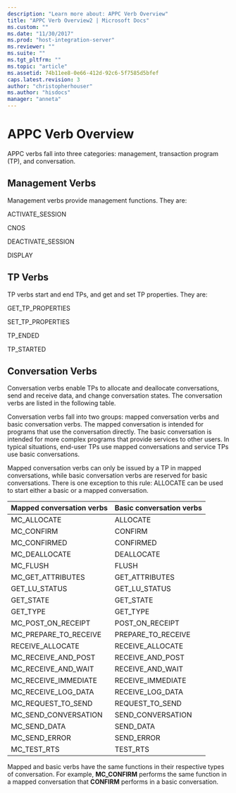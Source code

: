```yaml
---
description: "Learn more about: APPC Verb Overview"
title: "APPC Verb Overview2 | Microsoft Docs"
ms.custom: ""
ms.date: "11/30/2017"
ms.prod: "host-integration-server"
ms.reviewer: ""
ms.suite: ""
ms.tgt_pltfrm: ""
ms.topic: "article"
ms.assetid: 74b11ee8-0e66-412d-92c6-5f7585d5bfef
caps.latest.revision: 3
author: "christopherhouser"
ms.author: "hisdocs"
manager: "anneta"
---
```

# APPC Verb Overview
APPC verbs fall into three categories: management, transaction program (TP), and conversation.  
  
## Management Verbs  
 Management verbs provide management functions. They are:  
  
 ACTIVATE_SESSION  
  
 CNOS  
  
 DEACTIVATE_SESSION  
  
 DISPLAY  
  
## TP Verbs  
 TP verbs start and end TPs, and get and set TP properties. They are:  
  
 GET_TP_PROPERTIES  
  
 SET_TP_PROPERTIES  
  
 TP_ENDED  
  
 TP_STARTED  
  
## Conversation Verbs  
 Conversation verbs enable TPs to allocate and deallocate conversations, send and receive data, and change conversation states. The conversation verbs are listed in the following table.  
  
 Conversation verbs fall into two groups: mapped conversation verbs and basic conversation verbs. The mapped conversation is intended for programs that use the conversation directly. The basic conversation is intended for more complex programs that provide services to other users. In typical situations, end-user TPs use mapped conversations and service TPs use basic conversations.  
  
 Mapped conversation verbs can only be issued by a TP in mapped conversations, while basic conversation verbs are reserved for basic conversations. There is one exception to this rule: ALLOCATE can be used to start either a basic or a mapped conversation.  
  
|Mapped conversation verbs|Basic conversation verbs|  
|-------------------------------|------------------------------|  
|MC_ALLOCATE|ALLOCATE|  
|MC_CONFIRM|CONFIRM|  
|MC_CONFIRMED|CONFIRMED|  
|MC_DEALLOCATE|DEALLOCATE|  
|MC_FLUSH|FLUSH|  
|MC_GET_ATTRIBUTES|GET_ATTRIBUTES|  
|GET_LU_STATUS|GET_LU_STATUS|  
|GET_STATE|GET_STATE|  
|GET_TYPE|GET_TYPE|  
|MC_POST_ON_RECEIPT|POST_ON_RECEIPT|  
|MC_PREPARE_TO_RECEIVE|PREPARE_TO_RECEIVE|  
|RECEIVE_ALLOCATE|RECEIVE_ALLOCATE|  
|MC_RECEIVE_AND_POST|RECEIVE_AND_POST|  
|MC_RECEIVE_AND_WAIT|RECEIVE_AND_WAIT|  
|MC_RECEIVE_IMMEDIATE|RECEIVE_IMMEDIATE|  
|MC_RECEIVE_LOG_DATA|RECEIVE_LOG_DATA|  
|MC_REQUEST_TO_SEND|REQUEST_TO_SEND|  
|MC_SEND_CONVERSATION|SEND_CONVERSATION|  
|MC_SEND_DATA|SEND_DATA|  
|MC_SEND_ERROR|SEND_ERROR|  
|MC_TEST_RTS|TEST_RTS|  
  
 Mapped and basic verbs have the same functions in their respective types of conversation. For example, **MC_CONFIRM** performs the same function in a mapped conversation that **CONFIRM** performs in a basic conversation.
